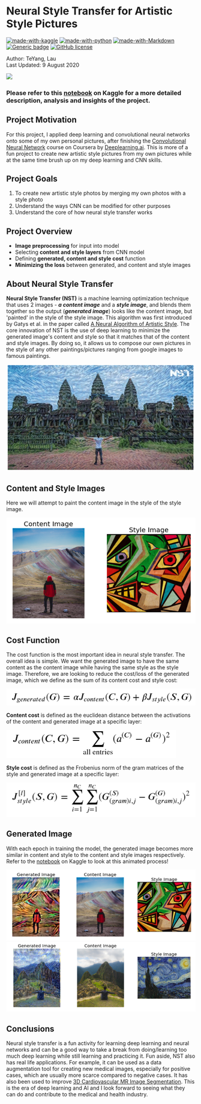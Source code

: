 # **Neural Style Transfer for Artistic Style Pictures**

[![made-with-kaggle](https://img.shields.io/badge/Made%20with-Kaggle-lightblue.svg)](https://www.kaggle.com/)
[![made-with-python](https://img.shields.io/badge/Made%20with-Python-blue.svg)](https://www.python.org/)
[![made-with-Markdown](https://img.shields.io/badge/Made%20with-Markdown-1f425f.svg)](http://commonmark.org)
[![Generic badge](https://img.shields.io/badge/STATUS-COMPLETED-<COLOR>.svg)](https://shields.io/)
[![GitHub license](https://img.shields.io/github/license/teyang-lau/Dog_Breeds_Classification_CNN.svg)](https://github.com/teyang-lau/Dog_Breeds_Classification_CNN/blob/master/LICENSE)

Author: TeYang, Lau <br>
Last Updated: 9 August 2020

<img src = './Pictures/NST.jpg'>

### **Please refer to this [notebook](https://www.kaggle.com/teyang/neural-style-transfer-for-unique-artistic-photos) on Kaggle for a more detailed description, analysis and insights of the project.** 



## **Project Motivation** 

For this project, I applied deep learning and convolutional neural networks onto some of my own personal pictures, after finishing the [Convolutional Neural Network](https://www.coursera.org/learn/convolutional-neural-networks) course on Coursera by [Deeplearning.ai](https://www.deeplearning.ai/). This is more of a fun project to create  new artistic style pictures from my own pictures while at the same time brush up on my deep learning and CNN skills.



## **Project Goals** 

1. To create new artistic style photos by merging my own photos with a style photo
2. Understand the ways CNN can be modified for other purposes
3. Understand the core of how neural style transfer works 



## **Project Overview** 

* **Image preprocessing** for input into model
* Selecting **content and style layers** from CNN model
* Defining **generated, content and style cost** function
* **Minimizing the loss** between generated, and content and style images



## **About Neural Style Transfer** 

**Neural Style Transfer (NST)** is a machine learning optimization technique that uses 2 images - ***a content image*** and a ***style image***, and blends them together so the output (***generated image***) looks like the content image, but 'painted' in the style of the style image. This algorithm was first introduced by Gatys et al. in the paper called [A Neural Algorithm of Artistic Style](https://arxiv.org/pdf/1508.06576.pdf). The core innovation of NST is the use of deep learning to minimize the generated image's content and style so that it matches that of the content and style images. By doing so, it allows us to compose our own pictures in the style of any other paintings/pictures ranging from google images to famous paintings.

<img src = './Pictures/angkor.png'>



## Content and Style Images

Here we will attempt to paint the content image in the style of the style image.

<img src = './Pictures/contentstyle.png'>



## Cost Function 

The cost function is the most important idea in neural style transfer. The overall idea is simple. We want the generated image to have the same content as the content image while having the same style as the style image. Therefore, we are looking to reduce the cost/loss of the generated image, which we define as the sum of its content cost and style cost:

<img src = './Pictures/totalcost.png'>



**Content cost** is defined as the euclidean distance between the activations of the content and generated image at a specific layer:

<img src = './Pictures/contentcost.png'>

**Style cost** is defined as the Frobenius norm of the gram matrices of the style and generated image at a specific layer:

<img src = './Pictures/stylecost.png'>



## **Generated Image** 

With each epoch in training the model, the generated image becomes more similar in content and style to the content and style images respectively. Refer to the [notebook](https://www.kaggle.com/teyang/neural-style-transfer-for-unique-artistic-photos) on Kaggle to look at this animated process! 

<img src = './Pictures/rainbow_face.png'>

<img src = './Pictures/mp_vg.png'>



## **Conclusions** 

Neural style transfer is a fun activity for learning deep learning and neural networks and can be a good way to take a break from doing/learning too much deep learning while still learning and practicing it. Fun aside, NST also has real life applications. For example, it can be used as a data augmentation tool for creating new medical images, especially for positive cases, which are usually more scarce compared to negative cases. It has also been used to improve [3D Cardiovascular MR Image Segmentation](https://arxiv.org/abs/1909.09716#:~:text=Recent%20years%2C%20deep%20neural%20networks,in%20medical%20image%20segmentation%20problem.&text=Specifically%2C%20neural%20style%20transfer%20algorithm,%2C%20contrast%2C%20texture%2C%20etc.). This is the era of deep learning and AI and I look forward to seeing what they can do and contribute to the medical and health industry.

